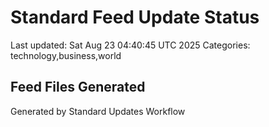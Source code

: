 # Standard Feed Update Status
Last updated: Sat Aug 23 04:40:45 UTC 2025
Categories: technology,business,world

## Feed Files Generated

Generated by Standard Updates Workflow
